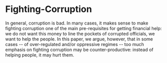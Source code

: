 # Fighting-Corruption

In general, corruption is bad. In many cases, it makes sense to make fighting corruption one of the main pre-requisites for getting financial help: we do not want this money to line the pockets of corrupted officials, we want to help the people. In this paper, we argue, however, that in some cases -- of over-regulated and/or oppressive regimes -- too much emphasis on fighting corruption may be counter-productive: instead of helping people, it may hurt them.
